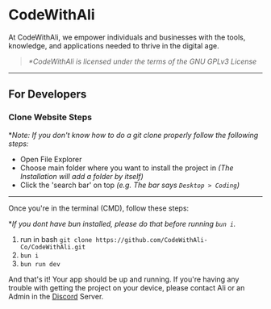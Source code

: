 # CodeWithAli

 At CodeWithAli, we empower individuals and businesses with the tools, knowledge, and applications needed to thrive in the digital age.

>*\*CodeWithAli is licensed under the terms of the GNU GPLv3 License*

---

## For Developers

### Clone Website Steps
**Note: If you don't know how to do a git clone properly follow the following steps:*
- Open File Explorer
- Choose main folder where you want to install the project in *(The Installation will add a folder by itself)*
- Click the 'search bar' on top *(e.g. The bar says `Desktop > Coding`)*
---
Once you're in the terminal (CMD), follow these steps:

**If you dont have bun installed, please do that before running `bun i`.*
1. run in bash `git clone https://github.com/CodeWithAli-Co/CodeWithAli.git`
2. `bun i`
3. `bun run dev`
   


And that's it! Your app should be up and running. If you're having any trouble with getting the project on your device, please contact Ali or an Admin in the [Discord](https://discord.gg/GpxwDDvFVY) Server.
